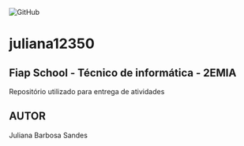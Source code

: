 ![GitHub](https://img.shields.io/github/license/julianasandes/juliana12350?style=for-the-badge)
# juliana12350
## Fiap School - Técnico de informática - 2EMIA
Repositório utilizado para entrega de atividades 
## AUTOR
Juliana Barbosa Sandes
